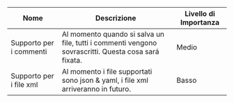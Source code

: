 |       Nome     |           Descrizione            | Livello di Importanza |
|----------------|----------------------------------|-----------------------|
| Supporto per i commenti | Al momento quando si salva un file, tutti i commenti vengono sovrascritti. Questa cosa sará fixata. | Medio |
| Supporto per i file xml | Al momento i file supportati sono json & yaml, i file xml arriveranno in futuro. | Basso |
